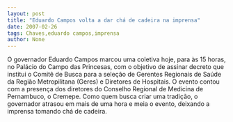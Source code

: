 ```yaml
---
layout: post
title: "Eduardo Campos volta a dar chá de cadeira na imprensa"
date: 2007-02-26
tags: Chaves,eduardo campos,imprensa
author: None
---
```

O governador Eduardo Campos marcou uma coletiva hoje, para às 15 horas, no Palácio do Campo das Princesas, com o objetivo de assinar decreto que institui o Comitê de Busca para a seleção de Gerentes Regionais de Saúde da Região Metropilitana (Geres) e Diretores de Hospitais. 
O evento contou com a presença dos diretores do Conselho Regional de Medicina de Pernambuco, o Cremepe. 
Como quem busca criar uma tradição, o governador atrasou em mais de uma hora e meia o evento, deixando a imprensa tomando chá de cadeira. 